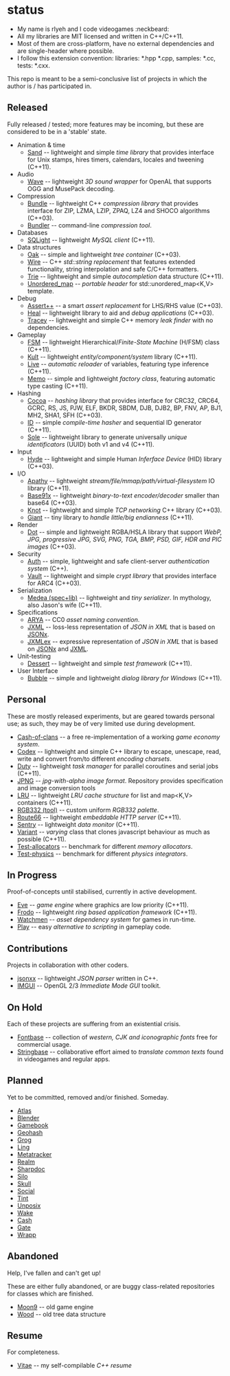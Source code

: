 status
======

- My name is rlyeh and I code videogames :neckbeard:
- All my libraries are MIT licensed and written in C++/C++11.
- Most of them are cross-platform, have no external dependencies and are single-header where possible.
- I follow this extension convention: libraries: *.hpp *.cpp, samples: *.cc, tests: *.cxx.

This repo is meant to be a semi-conclusive list of projects in which the author is / has participated in.

Released
----

Fully released / tested; more features may be incoming, but these are considered to be in a 'stable' state.

* Animation & time
  - [Sand](http://github.com/r-lyeh/sand) -- lightweight and simple *time library* that provides interface for Unix stamps, hires timers, calendars, locales and tweening (C++11).
* Audio
  - [Wave](http://github.com/r-lyeh/wave) -- lightweight *3D sound wrapper* for OpenAL that supports OGG and MusePack decoding.
* Compression
  - [Bundle](https://github.com/r-lyeh/bundle) -- lightweight C++ *compression library* that provides interface for ZIP, LZMA, LZIP, ZPAQ, LZ4 and SHOCO algorithms (C++03).
  - [Bundler](https://github.com/r-lyeh/bundler) -- command-line *compression tool*.
* Databases
  - [SQLight](http://github.com/r-lyeh/sqlight) -- lightweight *MySQL client* (C++11).
* Data structures
  - [Oak](http://github.com/r-lyeh/oak) -- simple and lightweight *tree container* (C++03). 
  - [Wire](http://github.com/r-lyeh/wire) -- C++ *std::string replacement* that features extended functionality, string interpolation and safe C/C++ formatters.
  - [Trie](http://github.com/r-lyeh/trie) -- lightweight and simple *autocompletion* data structure (C++11).
  - [Unordered_map](http://github.com/r-lyeh/unordered_map) -- *portable header* for std::unordered_map<K,V> template.
* Debug
  - [Assert++](http://github.com/r-lyeh/assert) -- a smart *assert replacement* for LHS/RHS value (C++03).
  - [Heal](http://github.com/r-lyeh/heal) -- lightweight library to aid and *debug applications* (C++03).
  - [Tracey](http://github.com/r-lyeh/tracey) -- lightweight and simple C++ memory *leak finder* with no dependencies.
* Gameplay
  - [FSM](http://github.com/r-lyeh/fsm) -- lightweight Hierarchical/*Finite-State Machine* (H/FSM) class (C++11).
  - [Kult](https://github.com/r-lyeh/kult) -- lightweight *entity/component/system* library (C++11).
  - [Live](http://github.com/r-lyeh/live) -- *automatic reloader* of variables, featuring type inference (C++11).
  - [Memo](http://github.com/r-lyeh/memo) -- simple and lightweight *factory class*, featuring automatic type casting (C++11).
* Hashing
  - [Cocoa](http://github.com/r-lyeh/cocoa) -- *hashing library* that provides interface for CRC32, CRC64, GCRC, RS, JS, PJW, ELF, BKDR, SBDM, DJB, DJB2, BP, FNV, AP, BJ1, MH2, SHA1, SFH (C++03).
  - [ID](http://github.com/r-lyeh/id) -- simple *compile-time hasher* and sequential ID generator (C++11).
  - [Sole](http://github.com/r-lyeh/sole) -- lightweight library to generate universally *unique identificators* (UUID) both v1 and v4 (C++11).
* Input
  - [Hyde](http://github.com/r-lyeh/hyde) -- lightweight and simple Human *Inferface Device* (HID) library (C++03). 
* I/O
  - [Apathy](http://github.com/r-lyeh/apathy) -- lightweight *stream/file/mmap/path/virtual-filesystem* IO library (C++11).
  - [Base91x](http://github.com/r-lyeh/base91x) -- lightweight *binary-to-text encoder/decoder* smaller than base64 (C++03). 
  - [Knot](http://github.com/r-lyeh/knot) -- lightweight and simple *TCP networking* C++ library (C++03).
  - [Giant](http://github.com/r-lyeh/giant) -- tiny library to *handle little/big endianness* (C++11).
* Render
  - [Dot](http://github.com/r-lyeh/dot) -- simple and lightweight RGBA/HSLA library that support *WebP, JPG, progressive JPG, SVG, PNG, TGA, BMP, PSD, GIF, HDR and PIC images* (C++03).
* Security
  - [Auth](http://github.com/r-lyeh/auth) -- simple, lightweight and safe client-server *authentication system* (C++).
  - [Vault](http://github.com/r-lyeh/vault) -- lightweight and simple *crypt library* that provides interface for ARC4 (C++03).
* Serialization
  - [Medea (spec+lib)](http://github.com/r-lyeh/medea) -- lightweight and *tiny serializer*. In mythology, also Jason's wife (C++11).
* Specifications
  - [ARYA](http://github.com/r-lyeh/ARYA) -- CC0 *asset naming convention*. 
  - [JXML](http://github.com/r-lyeh/JXML) -- loss-less representation of *JSON in XML* that is based on [JSONx](http://goo.gl/I3cxs). 
  - [JXMLex](http://github.com/r-lyeh/JXMLex) -- expressive representation of *JSON in XML* that is based on [JSONx](http://goo.gl/I3cxs) and [JXML](http://github.com/r-lyeh/JXML).
* Unit-testing
  - [Dessert](http://github.com/r-lyeh/dessert) -- lightweight and simple *test framework* (C++11).
* User Interface
  - [Bubble](https://github.com/r-lyeh/bubble) -- simple and lightweight *dialog library for Windows* (C++11). 

Personal
----

These are mostly released experiments, but are geared towards personal use; as such, they may be of very limited use during development.

* [Cash-of-clans](https://github.com/r-lyeh/cash-of-clans) -- a free re-implementation of a working *game economy system*.
* [Codex](http://github.com/r-lyeh/codex) -- lightweight and simple C++ library to escape, unescape, read, write and convert from/to different *encoding charsets*.
* [Duty](http://github.com/r-lyeh/duty) -- lightweight *task manager* for parallel coroutines and serial jobs (C++11).
* [JPNG](http://github.com/r-lyeh/jpng) -- *jpg-with-alpha image format*. Repository provides specification and image conversion tools
* [LRU](https://github.com/r-lyeh/lru) -- lightweight *LRU cache structure* for list<T> and map<K,V> containers (C++11). 
* [RGB332 (tool)](http://github.com/r-lyeh/rgb332) -- custom uniform *RGB332 palette*.
* [Route66](https://github.com/r-lyeh/route66) -- lightweight *embeddable HTTP server* (C++11).
* [Sentry](http://github.com/r-lyeh/sentry) -- lightweight *data monitor* (C++11).
* [Variant](http://github.com/r-lyeh/variant) -- *varying* class that clones javascript behaviour as much as possible (C++11).
* [Test-allocators](https://github.com/r-lyeh/test-allocators) -- benchmark for different *memory allocators*.
* [Test-physics](https://github.com/r-lyeh/test-physics) -- benchmark for different *physics integrators*.

In Progress
----

Proof-of-concepts until stabilised, currently in active development.

* [Eve](https://github.com/r-lyeh/eve) -- *game engine* where graphics are low priority (C++11).
* [Frodo](https://github.com/r-lyeh/frodo) -- lightweight *ring based application framework* (C++11).
* [Watchmen](https://github.com/r-lyeh/watchmen) -- *asset dependency system* for games in run-time.
* [Play](https://github.com/r-lyeh/play) -- easy *alternative to scripting* in gameplay code.

Contributions
----

Projects in collaboration with other coders.

* [jsonxx](http://github.com/hjiang/jsonxx) -- lightweight *JSON parser* written in C++.
* [IMGUI](http://github.com/r-lyeh/imgui) -- OpenGL 2/3 *Immediate Mode GUI* toolkit.

On Hold
----

Each of these projects are suffering from an existential crisis.

* [Fontbase](http://github.com/r-lyeh/fontbase) -- collection of *western, CJK and iconographic fonts* free for commercial usage.
* [Stringbase](http://github.com/r-lyeh/stringbase) -- collaborative effort aimed to *translate common texts* found in videogames and regular apps. 

Planned
----

Yet to be committed, removed and/or finished. Someday.

* [Atlas](https://github.com/r-lyeh/atlas)
* [Blender](http://github.com/r-lyeh/blender)
* [Gamebook](https://github.com/r-lyeh/gamebook)
* [Geohash](https://github.com/r-lyeh/geohash)
* [Grog](https://github.com/r-lyeh/grog)
* [Ling](https://github.com/r-lyeh/ling)
* [Metatracker](http://github.com/r-lyeh/metatracker)
* [Realm](https://github.com/r-lyeh/realm)
* [Sharpdoc](https://github.com/r-lyeh/sharpdoc)
* [Silo](https://github.com/r-lyeh/silo)
* [Skull](https://github.com/r-lyeh/skull)
* [Social](https://github.com/r-lyeh/social)
* [Tint](http://github.com/r-lyeh/tint)
* [Unposix](https://github.com/r-lyeh/unposix)
* [Wake](https://github.com/r-lyeh/wake)
* [Cash](https://github.com/r-lyeh/cash)
* [Gate](https://github.com/r-lyeh/gate)
* [Wrapp](https://github.com/r-lyeh/wrapp)

Abandoned
----

Help, I've fallen and can't get up!

These are either fully abandoned, or are buggy class-related repositories for classes which are finished.

* [Moon9](https://github.com/r-lyeh/moon9) -- old game engine
* [Wood](https://github.com/r-lyeh/wood) -- old tree data structure

Resume
---

For completeness.

* [Vitae](http://github.com/r-lyeh/vitae) -- my self-compilable *C++ resume*
